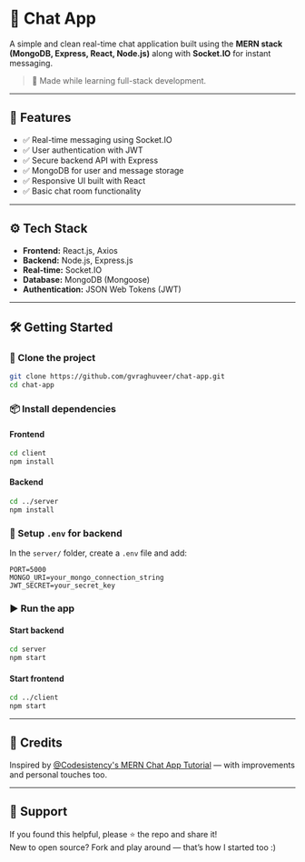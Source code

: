 # 💬 Chat App

A simple and clean real-time chat application built using the **MERN stack (MongoDB, Express, React, Node.js)** along with **Socket.IO** for instant messaging.

> 🔧 Made while learning full-stack development.

---

## 🚀 Features

- ✅ Real-time messaging using Socket.IO
- ✅ User authentication with JWT
- ✅ Secure backend API with Express
- ✅ MongoDB for user and message storage
- ✅ Responsive UI built with React
- ✅ Basic chat room functionality

---

## ⚙️ Tech Stack

- **Frontend:** React.js, Axios
- **Backend:** Node.js, Express.js
- **Real-time:** Socket.IO
- **Database:** MongoDB (Mongoose)
- **Authentication:** JSON Web Tokens (JWT)

---

## 🛠️ Getting Started

### 📁 Clone the project
```bash
git clone https://github.com/gvraghuveer/chat-app.git
cd chat-app
```

### 📦 Install dependencies

#### Frontend
```bash
cd client
npm install
```

#### Backend
```bash
cd ../server
npm install
```

### 🔐 Setup `.env` for backend
In the `server/` folder, create a `.env` file and add:

```
PORT=5000
MONGO_URI=your_mongo_connection_string
JWT_SECRET=your_secret_key
```

### ▶️ Run the app

#### Start backend
```bash
cd server
npm start
```

#### Start frontend
```bash
cd ../client
npm start
```

---

## 🧠 Credits

Inspired by [@Codesistency's MERN Chat App Tutorial](https://www.youtube.com/watch?v=ntKkVrQqBYY) — with improvements and personal touches too.

---

## 🌟 Support

If you found this helpful, please ⭐ the repo and share it!  
New to open source? Fork and play around — that’s how I started too :)
